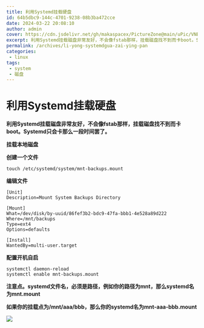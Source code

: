 ```yaml
---
title: 利用Systemd挂载硬盘
id: 64b5dbc9-144c-4701-9238-08b3ba472cce
date: 2024-03-22 20:08:10
author: admin
cover: https://cdn.jsdelivr.net/gh/makaspacex/PictureZone@main/uPic/VNBH1Z.png
excerpt: 利用Systemd挂载磁盘非常友好，不会像fstab那样，挂载磁盘找不到而卡boot。Systemd只会卡那么一段时间罢了。 挂载本地磁盘 创建一个文件 touch /etc/systemd/system/mnt-backups.mount 编辑文件 [Unit]Description=Moun
permalink: /archives/li-yong-systemdgua-zai-ying-pan
categories:
 - linux
tags: 
 - system
 - 磁盘
---
```

# 利用Systemd挂载硬盘

**利用Systemd挂载磁盘非常友好，不会像fstab那样，挂载磁盘找不到而卡boot。Systemd只会卡那么一段时间罢了。**

**挂载本地磁盘**

**创建一个文件**

```
touch /etc/systemd/system/mnt-backups.mount
```

**编辑文件**

```
[Unit]
Description=Mount System Backups Directory

[Mount]
What=/dev/disk/by-uuid/86fef3b2-bdc9-47fa-bbb1-4e528a89d222
Where=/mnt/backups
Type=ext4
Options=defaults

[Install]
WantedBy=multi-user.target
```

**配置开机自启**

```
systemctl daemon-reload
systemctl enable mnt-backups.mount
```

**注意点。systemd文件名，必须是路径，例如你的路径为mnt，那么systemd名为mnt.mount**

**如果你的挂载点为/mnt/aaa/bbb，那么你的systemd名为mnt-aaa-bbb.mount**

![](https://cdn.jsdelivr.net/gh/makaspacex/PictureZone@main/uPic/VNBH1Z.png)
